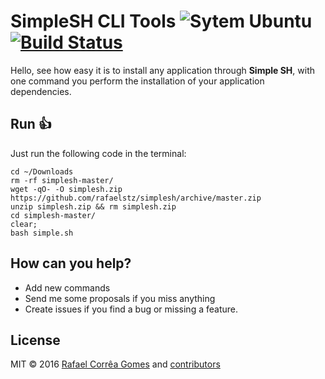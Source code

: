 # SimpleSH CLI Tools ![Sytem Ubuntu](https://img.shields.io/badge/System-Ubuntu-orange.svg)  [![Build Status](https://travis-ci.org/rafaelstz/simplesh.svg?branch=master)](https://travis-ci.org/rafaelstz/simplesh)

Hello, see how easy it is to install any application through **Simple SH**, with one command you perform the installation of your application dependencies.

## Run :thumbsup:

Just run the following code in the terminal:

```shell
cd ~/Downloads
rm -rf simplesh-master/
wget -qO- -O simplesh.zip https://github.com/rafaelstz/simplesh/archive/master.zip
unzip simplesh.zip && rm simplesh.zip
cd simplesh-master/ 
clear;
bash simple.sh
```
## How can you help?


 - Add new commands
 - Send me some proposals if you miss anything
 - Create issues if you find a bug or missing a feature.


## License

MIT © 2016 [Rafael Corrêa Gomes](https://github.com/rafaelstz) and [ contributors](https://github.com/rafaelstz/simplesh/graphs/contributors)
